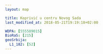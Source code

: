 ```yaml
---
layout: map

title: Koprivić u centru Novog Sada
last_modified_at: 2018-05-21T19:19:18+02:00

WDPA: [555589015]
BioRaS: [215]
geoSrbija:
  L1_182: [52]
---
```

